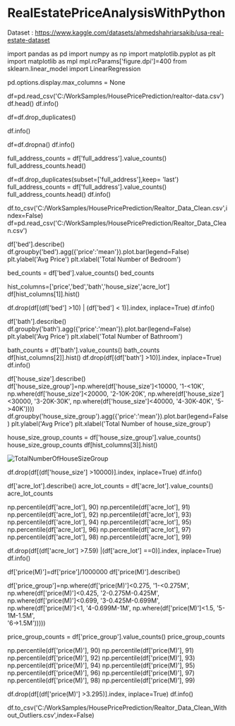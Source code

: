 # RealEstatePriceAnalysisWithPython
Dataset : https://www.kaggle.com/datasets/ahmedshahriarsakib/usa-real-estate-dataset

import pandas as pd
import numpy as np
import matplotlib.pyplot as plt
import matplotlib as mpl
mpl.rcParams['figure.dpi']=400
from sklearn.linear_model import LinearRegression

pd.options.display.max_columns = None

df=pd.read_csv('C:/WorkSamples/HousePricePrediction/realtor-data.csv')
df.head()
df.info()

df=df.drop_duplicates()

df.info()

df=df.dropna()
df.info()

full_address_counts = df['full_address'].value_counts()
full_address_counts.head()

df=df.drop_duplicates(subset=['full_address'],keep= 'last')
full_address_counts = df['full_address'].value_counts()
full_address_counts.head()
df.info()

df.to_csv('C:/WorkSamples/HousePricePrediction/Realtor_Data_Clean.csv',index=False)
df=pd.read_csv('C:/WorkSamples/HousePricePrediction/Realtor_Data_Clean.csv')

df['bed'].describe()
df.groupby('bed').agg({'price':'mean'}).plot.bar(legend=False)
plt.ylabel('Avg Price')
plt.xlabel('Total Number of Bedroom')

bed_counts = df['bed'].value_counts()
bed_counts

hist_columns=['price','bed','bath','house_size','acre_lot']
df[hist_columns[1]].hist()

df.drop(df[(df['bed'] >10) | (df['bed'] < 1)].index, inplace=True)
df.info()

df['bath'].describe()
df.groupby('bath').agg({'price':'mean'}).plot.bar(legend=False)
plt.ylabel('Avg Price')
plt.xlabel('Total Number of Bathroom')

bath_counts = df['bath'].value_counts()
bath_counts
df[hist_columns[2]].hist()
df.drop(df[(df['bath'] >10)].index, inplace=True)
df.info()

df['house_size'].describe()
df['house_size_group']=np.where(df['house_size']<10000, '1-<10K',
                       np.where(df['house_size']<20000, '2-10K-20K',
                       np.where(df['house_size']<30000, '3-20K-30K',
                       np.where(df['house_size']<40000, '4-30K-40K',
                       '5->40K'))))
df.groupby('house_size_group').agg({'price':'mean'}).plot.bar(legend=False)
plt.ylabel('Avg Price')
plt.xlabel('Total Number of house_size_group')

house_size_group_counts = df['house_size_group'].value_counts()
house_size_group_counts
df[hist_columns[3]].hist()

![TotalNumberOfHouseSizeGroup](https://user-images.githubusercontent.com/114496063/208690428-c73d6418-23ef-43f7-a434-a9f53770e88d.png)

df.drop(df[(df['house_size'] >10000)].index, inplace=True)
df.info()

df['acre_lot'].describe()
acre_lot_counts = df['acre_lot'].value_counts()
acre_lot_counts

np.percentile(df['acre_lot'], 90)
np.percentile(df['acre_lot'], 91)
np.percentile(df['acre_lot'], 92)
np.percentile(df['acre_lot'], 93)
np.percentile(df['acre_lot'], 94)
np.percentile(df['acre_lot'], 95)
np.percentile(df['acre_lot'], 96)
np.percentile(df['acre_lot'], 97)
np.percentile(df['acre_lot'], 98)
np.percentile(df['acre_lot'], 99)


df.drop(df[(df['acre_lot'] >7.59) |(df['acre_lot'] ==0)].index, inplace=True)
df.info()

df['price(M)']=df['price']/1000000
df['price(M)'].describe()


df['price_group']=np.where(df['price(M)']<0.275, '1-<0.275M',
                       np.where(df['price(M)']<0.425, '2-0.275M-0.425M',
                       np.where(df['price(M)']<0.699, '3-0.425M-0.699M',
                       np.where(df['price(M)']<1, '4-0.699M-1M',
                       np.where(df['price(M)']<1.5, '5-1M-1.5M',       
                       '6->1.5M')))))

price_group_counts = df['price_group'].value_counts()
price_group_counts

np.percentile(df['price(M)'], 90)
np.percentile(df['price(M)'], 91)
np.percentile(df['price(M)'], 92)
np.percentile(df['price(M)'], 93)
np.percentile(df['price(M)'], 94)
np.percentile(df['price(M)'], 95)
np.percentile(df['price(M)'], 96)
np.percentile(df['price(M)'], 97)
np.percentile(df['price(M)'], 98)
np.percentile(df['price(M)'], 99)


df.drop(df[(df['price(M)'] >3.295)].index, inplace=True)
df.info()

df.to_csv('C:/WorkSamples/HousePricePrediction/Realtor_Data_Clean_Without_Outliers.csv',index=False)
